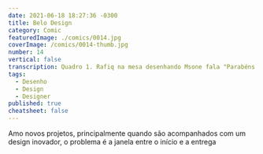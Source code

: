 ```yaml
---
date: 2021-06-18 18:27:36 -0300
title: Belo Design
category: Comic
featuredImage: ./comics/0014.jpg
coverImage: /comics/0014-thumb.jpg
number: 14
vertical: false
transcription: Quadro 1. Rafiq na mesa desenhando Msone fala "Parabéns pela estética e inovação, mas nosso tempo é escasso vamos ter dificuldades para implementar isso". Quadro 2. Sophie entra na sala Sophie fala "Nossa! Estou ansiosa para trabalhar com algo tão belo e inovador". Quadro 3. Msone e Rafiq se olham em silêncio enquanto Sophie sai da sala. Quadro 4. Msone fala "Você sabe que vai sobrar para mim essa tarefa de qualquer maneira".
tags:
  - Desenho
  - Design
  - Designer
published: true
cheatsheet: false
---
```


Amo novos projetos, principalmente quando são acompanhados com um design inovador, o problema é a janela entre o início e a entrega
